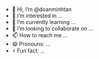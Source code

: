 - 👋 Hi, I’m @doanminhtan
- 👀 I’m interested in ...
- 🌱 I’m currently learning ...
- 💞️ I’m looking to collaborate on ...
- 📫 How to reach me ...
- 😄 Pronouns: ...
- ⚡ Fun fact: ...

<!---
doanminhtan/doanminhtan is a ✨ special ✨ repository because its `README.md` (this file) appears on your GitHub profile.
You can click the Preview link to take a look at your changes.
--->
